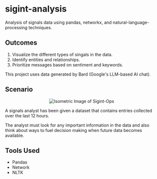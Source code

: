 # sigint-analysis
Analysis of signals data using pandas, networkx, and natural-language-processing techniques.

## Outcomes

1. Visualize the different types of singals in the data.
2. Identify entities and relationships.
3. Prioritize messages based on sentiment and keywords.

This project uses data generated by Bard (Google's LLM-based AI chat). 

## Scenario

<div align="center">
    <img src="[sigint_analysis](https://github.com/ggsmith842/sigint-analysis/blob/main/sigint-project-image.jpg)" alt="Isometric Image of Sigint-Ops">
</div>


A signals analyst has been given a dataset that contains entries collected over the last 12 hours. 

The analyst must look for any important information in the data and also think about ways to fuel decision making when future data becomes available.

## Tools Used
- Pandas
- Network 
- NLTK





